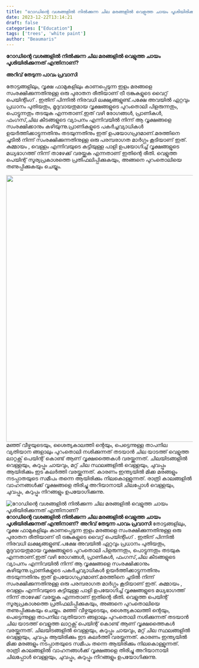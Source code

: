 ```yaml
---
title: "റോഡിന്റെ വശങ്ങളിൽ നിൽക്കുന്ന ചില മരങ്ങളിൽ വെളുത്ത ചായം പൂശിയിരിക്കുന്നത് എന്തിനാണ്?"
date: 2023-12-22T13:14:21
draft: false
categories: ["Education"]
tags: ['trees', 'white paint']
author: "Beaumaris"
---
```


<strong>റോഡിന്റെ വശങ്ങളിൽ നിൽക്കുന്ന ചില മരങ്ങളിൽ വെളുത്ത ചായം പൂശിയിരിക്കുന്നത് എന്തിനാണ്?</strong>

<strong>അറിവ് തേടുന്ന പാവം പ്രവാസി</strong>

തോട്ടങ്ങളിലും, വൃക്ഷ ഫാമുകളിലും കാണപ്പെടുന്ന ഇളം മരങ്ങളെ സംരക്ഷിക്കുന്നതിനുള്ള ഒരു പുരാതന രീതിയാണ് ട്രീ ട്രങ്കുകളുടെ വൈറ്റ് പെയിന്റിംഗ് . ഇതിന് പിന്നിൽ നിരവധി ലക്ഷ്യങ്ങളുണ്ട്.പക്ഷേ അവയിൽ ഏറ്റവും പ്രധാനം പുതിയതും, മൃദുവായതുമായ വൃക്ഷങ്ങളുടെ പുറംതൊലി പിളരുന്നതും, പൊട്ടുന്നതും തടയുക എന്നതാണ്.ഇത് വഴി രോഗങ്ങൾ, പ്രാണികൾ, ഫംഗസ്,ചില കീടങ്ങളുടെ വ്യാപനം എന്നിവയിൽ നിന്ന് ആ വൃക്ഷങ്ങളെ സംരക്ഷിക്കാനും കഴിയുന്നു.പ്രാണികളുടെ പകർച്ചവ്യാധികൾ ഉയർത്തിക്കാട്ടുന്നതിനും തടയുന്നതിനും ഇത് ഉപയോഗപ്രദമാണ്.മരത്തിനെ ചൂടിൽ നിന്ന് സംരക്ഷിക്കുന്നതിനുള്ള ഒരു പരമ്പരാഗത മാർഗ്ഗം കൂടിയാണ് ഇത്. കുമ്മായം , വെള്ളം എന്നിവയുടെ കട്ടിയുള്ള പാളി ഉപയോഗിച്ച് വൃക്ഷങ്ങളുടെ മധ്യഭാഗത്ത് നിന്ന് താഴേക്ക് വരയ്ക്കുക എന്നതാണ് ഇതിന്റെ രീതി. വെളുത്ത പെയിന്റ് സൂര്യപ്രകാശത്തെ പ്രതിഫലിപ്പിക്കുകയും, അങ്ങനെ പുറംതൊലിയെ തണുപ്പിക്കുകയും ചെയ്യും.

<img class="size-full wp-image-435247 aligncenter" src="https://cdn.boolokam.com/articles/2023/12/fwwfffff.jpg" alt="" width="1280" height="720" />മഞ്ഞ് വീഴ്ചയുടെയും, ശൈത്യകാലത്തി ന്റെയും, പെട്ടെന്നുള്ള താപനില വ്യതിയാന ങ്ങളാലും പുറംതൊലി നശിക്കുന്നത് തടയാൻ ചില യാടത്ത് വെളുത്ത ലാറ്റക്സ് പെയിന്റ് കൊണ്ട് ആണ് വൃക്ഷത്തൈകൾ വരയ്ക്കുന്നത്. ചിലയിടങ്ങളിൽ വെള്ളയും, കറുപ്പും ചായവും, മറ്റ് ചില സ്ഥലങ്ങളിൽ വെള്ളയും, ചുവപ്പും ആയിരിക്കും ഇട കലർത്തി വരയ്ക്കുന്നത്. കാരണം ഇന്ത്യയിൽ മിക്ക മരങ്ങളും നടപ്പാതയുടെ സമീപം തന്നെ ആയിരിക്കും നിലകൊള്ളുന്നത്. രാത്രി കാലങ്ങളിൽ വാഹനങ്ങൾക്ക് വൃക്ഷങ്ങളെ തിരിച്ചു അറിയാനായി ചിലപ്പോൾ വെള്ളയും, ചുവപ്പും, കറുപ്പും നിറങ്ങളും ഉപയോഗിക്കുന്നു.


![റോഡിന്റെ വശങ്ങളിൽ നിൽക്കുന്ന ചില മരങ്ങളിൽ വെളുത്ത ചായം പൂശിയിരിക്കുന്നത് എന്തിനാണ്?](https://cdn.boolokam.com/articles/2023/12/fwwfffff.jpg)**റോഡിന്റെ വശങ്ങളിൽ നിൽക്കുന്ന ചില മരങ്ങളിൽ വെളുത്ത ചായം പൂശിയിരിക്കുന്നത് എന്തിനാണ്?** **അറിവ് തേടുന്ന പാവം പ്രവാസി** തോട്ടങ്ങളിലും, വൃക്ഷ ഫാമുകളിലും കാണപ്പെടുന്ന ഇളം മരങ്ങളെ സംരക്ഷിക്കുന്നതിനുള്ള ഒരു പുരാതന രീതിയാണ് ട്രീ ട്രങ്കുകളുടെ വൈറ്റ് പെയിന്റിംഗ് . ഇതിന് പിന്നിൽ നിരവധി ലക്ഷ്യങ്ങളുണ്ട്.പക്ഷേ അവയിൽ ഏറ്റവും പ്രധാനം പുതിയതും, മൃദുവായതുമായ വൃക്ഷങ്ങളുടെ പുറംതൊലി പിളരുന്നതും, പൊട്ടുന്നതും തടയുക എന്നതാണ്.ഇത് വഴി രോഗങ്ങൾ, പ്രാണികൾ, ഫംഗസ്,ചില കീടങ്ങളുടെ വ്യാപനം എന്നിവയിൽ നിന്ന് ആ വൃക്ഷങ്ങളെ സംരക്ഷിക്കാനും കഴിയുന്നു.പ്രാണികളുടെ പകർച്ചവ്യാധികൾ ഉയർത്തിക്കാട്ടുന്നതിനും തടയുന്നതിനും ഇത് ഉപയോഗപ്രദമാണ്.മരത്തിനെ ചൂടിൽ നിന്ന് സംരക്ഷിക്കുന്നതിനുള്ള ഒരു പരമ്പരാഗത മാർഗ്ഗം കൂടിയാണ് ഇത്. കുമ്മായം , വെള്ളം എന്നിവയുടെ കട്ടിയുള്ള പാളി ഉപയോഗിച്ച് വൃക്ഷങ്ങളുടെ മധ്യഭാഗത്ത് നിന്ന് താഴേക്ക് വരയ്ക്കുക എന്നതാണ് ഇതിന്റെ രീതി. വെളുത്ത പെയിന്റ് സൂര്യപ്രകാശത്തെ പ്രതിഫലിപ്പിക്കുകയും, അങ്ങനെ പുറംതൊലിയെ തണുപ്പിക്കുകയും ചെയ്യും. മഞ്ഞ് വീഴ്ചയുടെയും, ശൈത്യകാലത്തി ന്റെയും, പെട്ടെന്നുള്ള താപനില വ്യതിയാന ങ്ങളാലും പുറംതൊലി നശിക്കുന്നത് തടയാൻ ചില യാടത്ത് വെളുത്ത ലാറ്റക്സ് പെയിന്റ് കൊണ്ട് ആണ് വൃക്ഷത്തൈകൾ വരയ്ക്കുന്നത്. ചിലയിടങ്ങളിൽ വെള്ളയും, കറുപ്പും ചായവും, മറ്റ് ചില സ്ഥലങ്ങളിൽ വെള്ളയും, ചുവപ്പും ആയിരിക്കും ഇട കലർത്തി വരയ്ക്കുന്നത്. കാരണം ഇന്ത്യയിൽ മിക്ക മരങ്ങളും നടപ്പാതയുടെ സമീപം തന്നെ ആയിരിക്കും നിലകൊള്ളുന്നത്. രാത്രി കാലങ്ങളിൽ വാഹനങ്ങൾക്ക് വൃക്ഷങ്ങളെ തിരിച്ചു അറിയാനായി ചിലപ്പോൾ വെള്ളയും, ചുവപ്പും, കറുപ്പും നിറങ്ങളും ഉപയോഗിക്കുന്നു.
